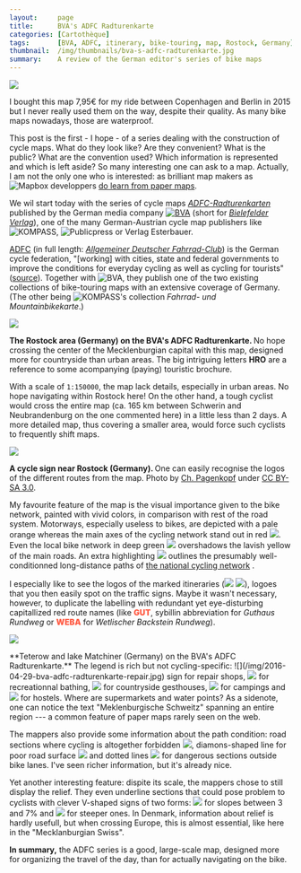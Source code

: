 ```yaml
---
layout:     page
title:      BVA's ADFC Radturenkarte
categories: [Cartothèque]
tags:       [BVA, ADFC, itinerary, bike-touring, map, Rostock, Germany]
thumbnail:  /img/thumbnails/bva-s-adfc-radturenkarte.jpg
summary:    A review of the German editor's series of bike maps
---
```


<aside>
  <img src="/img/2016-04-29-bva-adfc-radturenkarte.jpg" class='map-guide'>
  <p class='legend'>I bought this map 7,95€ for my ride between Copenhagen and Berlin in 2015 but I never really used them on the way, despite their quality. As many bike maps nowadays, those are waterproof.</p>
</aside>

This post is the first - I hope - of a series dealing with the construction of cycle maps. What do they look like? Are they convenient? What is the public? What are the convention used? Which information is represented and  which is left aside? So many interesting one can ask to a map. Actually, I am not the only one who is interested: as brilliant map makers as <img src="/img/logos/mapbox.png" title='Mapbox'> developpers <a href="https://www.mapbox.com/blog/print-maps">do learn from paper maps</a>.

We wil start today with the series of cycle maps <a href="https://www.fahrrad-buecher-karten.de/index.php/adfc-radtourenkarten.html" rel="nofollow"><em>ADFC-Radturenkarten</em></a> published by the German media company <a href="http://www.bva-bielefeld.de/" rel="nofollow"><img src="/img/logos/bva.gif" title='BVA'></a> (short for <a href="http://www.bva-bielefeld.de/" rel="nofollow"><em>Bielefelder Verlag</em></a>), one of the many German-Austrian cycle map publishers like <img src="/img/logos/kompass.png" title="KOMPASS">, <img src="/img/logos/publicpress.png" title="Publicpress"> or Verlag Esterbauer.

<!-- All the maps by Pubicpress: https://www.google.com/maps/d/u/0/viewer?msa=0&mid=1N8Dw366Kt-_2yxo1_EEdhsm9MLY ; by Kompass: http://www.baedeker-buecher.de/media//pic/Aktuell%202012/blattschnitt%20kompass%20Fahrradkarten%20gross.jpg ;  -->

<a href="http://www.adfc.de">ADFC</a> (in full length: <a href="http://www.adfc.de"><em>Allgemeiner Deutscher Fahrrad-Club</em></a>) is the German cycle federation, "[working] with cities, state and federal governments to improve the conditions for everyday cycling as well as cycling for tourists" (<a href="http://www.adfc.de/about-us/about-us">source</a>). Together with <img src="/img/logos/bva.gif" title='BVA'>, they publish one of the two existing collections of bike-touring maps with an extensive coverage of Germany. (The other being <span style='display:inline-block;'><img src="/img/logos/kompass.png" title="KOMPASS">'s</span> collection *Fahrrad- und Mountainbikekarte*.)

<div>
  <img src="/img/2016-04-29-bva-adfc-radturenkarte-rostock.jpg">
  <p class='legend'><strong>The Rostock area (Germany) on the BVA's ADFC Radturenkarte. </strong>No hope crossing the center of the Mecklenburgian capital with this map, designed more for countryside than urban areas. The big intriguing letters <strong>HRO</strong> are a reference to some acompanying (paying) touristic brochure.</p>
</div>

With a scale of `1:150000`, the map lack details, especially in urban areas. No hope navigating within Rostock here! On the other hand, a tough cyclist would cross the entire map (ca. 165 km between Schwerin and Neubrandenburg on the one commented here) in a little less than 2 days. A more detailed map, thus covering a smaller area, would force such cyclists to frequently shift maps.

<aside><img src="/img/2016-05-18-wegweiser.jpg"><p class='legend'><strong>A cycle sign near Rostock (Germany). </strong>One can easily recognise the logos of the different routes from the map. Photo by <a class='discreet' href='https://de.wikipedia.org/wiki/Datei:Wegweiser_Ostseek%C3%BCsten-Radweg.JPG'>Ch. Pagenkopf</a> under <a href="http://creativecommons.org/licenses/by-sa/3.0/" class='discreet'>CC BY-SA 3.0</a>.</p></aside>

My favourite feature of the map is the visual importance given to the bike network, painted with vivid colors, in comparison with rest of the road system. Motorways, especially useless to bikes, are depicted with a pale orange whereas the main axes of the cycling network stand out in red ![](/img/2016-04-29-bva-adfc-radturenkarte-main.png). Even the local bike network in deep green ![](/img/2016-04-29-bva-adfc-radturenkarte-local.png) overshadows the lavish yellow of the main roads. An extra highlighting <img src="/img/2016-04-29-bva-adfc-radturenkarte-dnetz.png"> outlines the presumably well-conditionned long-distance paths of [the  national cycling network](https://en.wikipedia.org/wiki/German_Cycling_Network) .

I especially like to see the logos of the marked itineraries (![](/img/2016-04-29-bva-adfc-radturenkarte-route-2.png) ![](/img/2016-04-29-bva-adfc-radturenkarte-route-3.png)), logoes that you then easily spot on the traffic signs. Maybe it wasn't necessary, however, to duplicate the labelling with redundant yet eye-disturbing capitallized red route names (like <span style="color:#ff5e47;font-weight:900;">GUT</span>, sybillin abbreviation for *Guthaus Rundweg* or <span style="color:#ff5e47;font-weight:900;">WEBA</span> for *Wetlischer Backstein Rundweg*).

<div class="wide">
  <img src="/img/2016-04-29-bva-adfc-radturenkarte-teterow.jpg">
  <p class='legend' markdown='1'>**Teterow and lake Matchiner (Germany) on the BVA's ADFC Radturenkarte.** The legend is rich but not cycling-specific: ![](/img/2016-04-29-bva-adfc-radturenkarte-repair.jpg) sign for repair shops, <img src="/img/2016-04-29-bva-adfc-radturenkarte-bath.png"> for recreationnal bathing, <img src="/img/2016-04-29-bva-adfc-radturenkarte-guesthouse.png"> for countryside gesthouses, <img src="/img/2016-04-29-bva-adfc-radturenkarte-camping.png"> for campings and <img src="/img/2016-04-29-bva-adfc-radturenkarte-hostel.png"> for hostels. Where are supermarkets and water points? As a sidenote, one can notice the text "Meklenburgische Schweitz" spanning an entire region --- a common feature of paper maps rarely seen on the web.</p>
</div>

The mappers also provide some information about the path condition: road sections where cycling is altogether forbidden <img src="/img/2016-04-29-bva-adfc-radturenkarte-forbidden.png">, diamons-shaped line for poor road surface ![](/img/2016-04-29-bva-adfc-radturenkarte-diamonds.png) and dotted lines ![](/img/2016-04-29-bva-adfc-radturenkarte-dots.png) for dangerous sections outside bike lanes. I've seen richer information, but it's already nice.

Yet another interesting feature: dispite its scale, the mappers chose to still display the relief. They even underline sections that could pose problem to cyclists with clever V-shaped signs of two forms: ![](/img/2016-04-29-bva-adfc-radturenkarte-chevron-1.png) for slopes between 3 and 7% and ![](/img/2016-04-29-bva-adfc-radturenkarte-chevron-2.png) for steeper ones. In Denmark, information about relief is hardly usefull, but when crossing Europe, this is almost essential, like here in the "Mecklanburgian Swiss".

**In summary,** the ADFC series is a good, large-scale map, designed more for organizing the travel of the day, than for actually navigating on the bike.